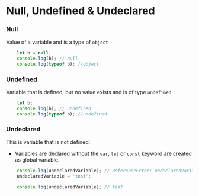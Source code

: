 # Null, Undefined & Undeclared

### Null
Value of a variable and is a type of `object`
```javascript
    let b = null;
    console.log(b); // null
    console.log(typeof b); //object
```

### Undefined
Variable that is defined, but no value exists and is of type `undefined`
```javascript
    let b;
    console.log(b); // undefined
    console.log(typeof b); //undefined
```

### Undeclared
This is variable that is not defined. 

- Variables are declared without the `var`, `let` or `const` keyword are created as global variable.
```javascript
    console.log(undeclaredVariable); // ReferenceError: undeclaredVariable is not defined
    undeclaredVariable = 'test';

    console.log(undeclaredVariable); // test
```